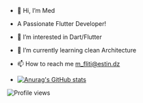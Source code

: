 - 👋 Hi, I’m Med
- A Passionate Flutter Developer!
- 👀 I’m interested in Dart/Flutter
- 🌱 I’m currently learning clean Architecture
- 📫 How to reach me m_fliti@estin.dz

- [![Anurag's GitHub stats](https://github-readme-stats.vercel.app/api?username=Mohammed)](https://github.com/anuraghazra/github-readme-stats)

 ![Profile views](https://gpvc.arturio.dev/j)  


